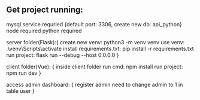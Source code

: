## Get project running:
mysql.service requried {default port: 3306, create new db: api_python}
node required
python required

server folder(Flask):{
  create new venv: python3 -m venv venv
  use venv: .\venv\Scripts\activate
  install requirements.txt: pip install -r requirements.txt
  run project: flask run --debug --host 0.0.0.0
}

client folder(Vue): {
  inside client folder run cmd: npm install
  run project: npm run dev
}

access admin dashboard: { register admin need to change admin to 1 in table user } 
